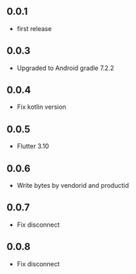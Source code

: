 ## 0.0.1

* first release

## 0.0.3

* Upgraded to Android gradle 7.2.2

## 0.0.4

* Fix kotlin version

## 0.0.5

* Flutter 3.10

## 0.0.6

* Write bytes by vendorid and productid

## 0.0.7

* Fix disconnect

## 0.0.8

* Fix disconnect
